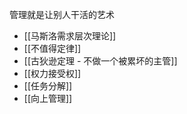 

管理就是让别人干活的艺术

- [[马斯洛需求层次理论]]
- [[不值得定律]]
- [[古狄逊定理 - 不做一个被累坏的主管]]
- [[权力接受权]]
- [[任务分解]]
- [[向上管理]]